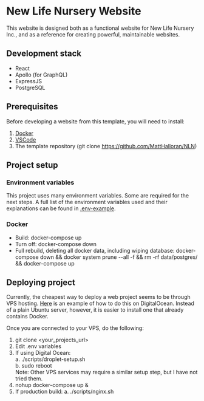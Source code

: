 
# New Life Nursery Website
This website is designed both as a functional website for New Life Nursery Inc., and as a reference for creating powerful, maintainable websites.

## Development stack
* React
* Apollo (for GraphQL)
* ExpressJS
* PostgreSQL

## Prerequisites
Before developing a website from this template, you will need to install:   
1. [Docker](https://www.docker.com/)
2. [VSCode](https://code.visualstudio.com/)
3. The template repository (git clone https://github.com/MattHalloran/NLN)

## Project setup
### Environment variables
This project uses many environment variables. Some are required for the next steps. A full list of the environment variables used and their explanations can be found in [.env-example](https://github.com/MattHalloran/NLN/blob/master/.env-example).
### Docker  
- Build: docker-compose up
- Turn off: docker-compose down
- Full rebuild, deleting all docker data, including wiping database: docker-compose down && docker system prune --all -f && rm -rf data/postgres/ && docker-compose up


## Deploying project
Currently, the cheapest way to deploy a web project seems to be through VPS hosting. [Here](https://www.digitalocean.com/community/tutorials/how-to-set-up-an-ubuntu-20-04-server-on-a-digitalocean-droplet) is an example of how to do this on DigitalOcean. Instead of a plain Ubuntu server, however, it is easier to install one that already contains Docker.

Once you are connected to your VPS, do the following:
1. git clone <your_projects_url>
2. Edit .env variables
3. If using Digital Ocean:  
    a. ./scripts/droplet-setup.sh  
    b. sudo reboot  
    Note: Other VPS services may require a similar setup step, but I have not tried them.
3. nohup docker-compose up &
4. If production build:
    a. ./scripts/nginx.sh
